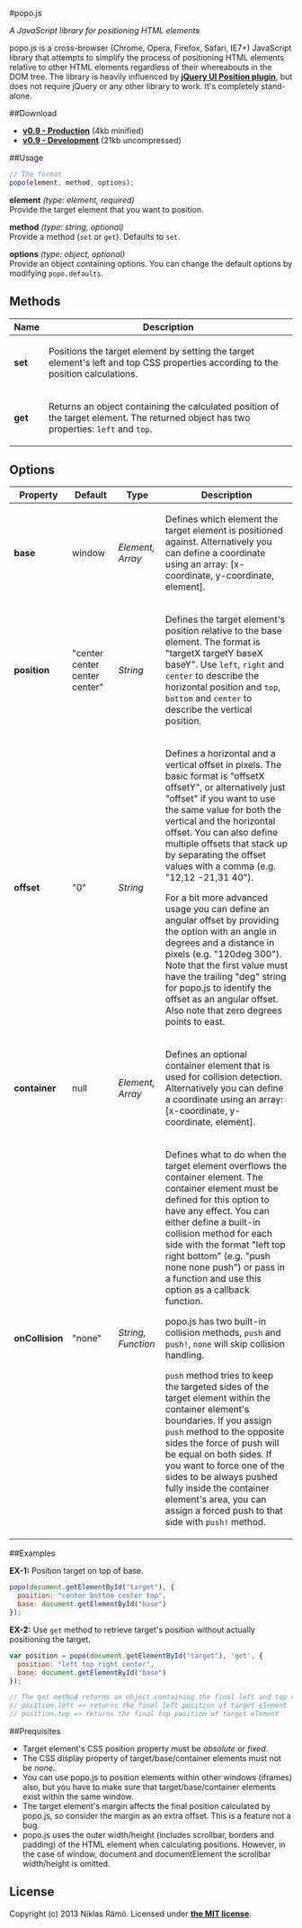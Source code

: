 #popo.js

*A JavaScript library for positioning HTML elements*

popo.js is a cross-browser (Chrome, Opera, Firefox, Safari, IE7+) JavaScript library that attempts to simplify the process of positioning HTML elements relative to other HTML elements regardless of their whereabouts in the DOM tree. The library is heavily influenced by **[jQuery UI Position plugin](http://jqueryui.com/position/)**, but does not require jQuery or any other library to work. It's completely stand-alone.

##Download

* **[v0.9 - Production](https://raw.github.com/niklasramo/popo/dev/popo.min.js)** (4kb minified)
* **[v0.9 - Development](https://raw.github.com/niklasramo/popo/dev/popo.js)** (21kb uncompressed)

##Usage

```javascript
// The format
popo(element, method, options);
```

__element__ *(type: element, required)*  
Provide the target element that you want to position.

__method__ *(type: string, optional)*  
Provide a method (`set` or `get`). Defaults to `set`.

__options__ *(type: object, optional)*  
Provide an object containing options. You can change the default options by modifying `popo.defaults`.

## Methods

Name | Description
--- | ---
**set** | <p>Positions the target element by setting the target element's left and top CSS properties according to the position calculations.</p>
**get** | <p>Returns an object containing the calculated position of the target element. The returned object has two properties: <code>left</code> and <code>top</code>.</p>

## Options

Property | Default | Type | Description
--- | --- | --- | ---
**base** | window | *Element, Array* | <p>Defines which element the target element is positioned against. Alternatively you can define a coordinate using an array: [x-coordinate, y-coordinate, element].</p>
**position** | "center center center center" | *String* | <p>Defines the target element's position relative to the base element. The format is "targetX targetY baseX baseY". Use `left`, `right` and `center` to describe the horizontal position and `top`, `bottom` and `center` to describe the vertical position.</p>
**offset** | "0" | *String* | <p>Defines a horizontal and a vertical offset in pixels. The basic format is "offsetX offsetY", or alternatively just "offset" if you want to use the same value for both the vertical and the horizontal offset. You can also define multiple offsets that stack up by separating the offset values with a comma (e.g. "12,12 -21,31 40").</p><p>For a bit more advanced usage you can define an angular offset by providing the option with an angle in degrees and a distance in pixels (e.g. "120deg 300"). Note that the first value must have the trailing "deg" string for popo.js to identify the offset as an angular offset. Also note that zero degrees points to east.</p>
**container** | null | *Element, Array* | <p>Defines an optional container element that is used for collision detection. Alternatively you can define a coordinate using an array: [x-coordinate, y-coordinate, element].</p>
**onCollision** | "none" | *String, Function* | <p>Defines what to do when the target element overflows the container element. The container element must be defined for this option to have any effect. You can either define a built-in collision method for each side with the format "left top right bottom" (e.g. "push none none push") or pass in a function and use this option as a callback function.</p><p>popo.js has two built-in collision methods, <code>push</code> and <code>push!</code>, <code>none</code> will skip collision handling.</p><p><code>push</code> method tries to keep the targeted sides of the target element within the container element's boundaries. If you assign <code>push</code> method to the opposite sides the force of push will be equal on both sides. If you want to force one of the sides to be always pushed fully inside the container element's area, you can assign a forced push to that side with <code>push!</code> method.</p>

##Examples

__EX-1:__ Position target on top of base.

```javascript
popo(document.getElementById("target"), {
  position: "center bottom center top",
  base: document.getElementById("base")
});
```

__EX-2:__ Use `get` method to retrieve target's position without actually positioning the target.

```javascript
var position = popo(document.getElementById("target"), 'get', {
  position: "left top right center",
  base: document.getElementById("base")
});

// The get method returns an object containing the final left and top values
// position.left => returns the final left position of target element 
// position.top => returns the final top position of target element
```

##Prequisites

* Target element's CSS position property must be *absolute* or *fixed*.
* The CSS display property of target/base/container elements must not be *none*.
* You can use popo.js to position elements within other windows (iframes) also, but you have to make sure that target/base/container elements exist within the same window.
* The target element's margin affects the final position calculated by popo.js, so consider the margin as an extra offset. This is a feature not a bug.
* popo.js uses the outer width/height (includes scrollbar, borders and padding) of the HTML element when calculating positions. However, in the case of window, document and documentElement the scrollbar width/height is omitted.

## License

Copyright (c) 2013 Niklas Rämö. Licensed under **[the MIT license](https://github.com/niklasramo/popo/blob/master/LICENSE.md)**.
